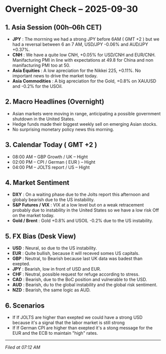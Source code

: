 # Overnight Check – 2025-09-30

## 1. Asia Session (00h–06h CET)
- **JPY** : The morrning we had a strong JPY before 6AM ( GMT +2 ) but we had a reversal between 6 an 7 AM, USD/JPY -0.06% and AUD/JPY +0.37%.
- **CNH** : We have a quite low CNH, +0.05% for USD/CNH and EUR/CNH. Manifacturing PMI in line with expectations at 49.8 for China and non manifacturing PMI too at 50. 
- **Asia Equities** : A low apreciation for the Nikkei 225, +0.11%. No important news to drive the market today. 
- **Asia Commodities** : A big apreciation for the Gold, +0.8% on XAUUSD and -0.2% for the USOil.

## 2. Macro Headlines (Overnight)
- Asian markets were moving in range, anticipating a possible government shutdown in the United States.
- Hedge funds made their biggest weekly sell on emerging Asian stocks.
- No surprising monetary policy news this morning.

## 3. Calendar Today ( GMT +2 )
- 08:00 AM – GBP Growth / UK – Hight
- 02:00 PM – CPI / German ( EUR ) – Hight
- 04:00 PM – JOLTS report / US – Hight

## 4. Market Sentiment
- **DXY** : On a waiting phase due to the Jolts report this afternoon and globaly bearish due to the US instability. 
- **S&P Futures / VIX** : VIX at a low level but on a weak retracement probably due to instability in the United States so we have a low risk Off on the market today. 
- **Gold / Brent** : Gold +0.8% and USOIL -0.2% due to the US instability. 

## 5. FX Bias (Desk View)
- **USD** : Neural, so due to the US instability.
- **EUR** : Quite bullish, because it will receved somes US capitals.
- **GBP** : Neutral, to Bearish because last UK data was badest than exepted. 
- **JPY** : Bearish, low in front of USD and EUR. 
- **CHF** : Neutral, possible request for refuge according to stress.
- **CAD** : Bearish, due to the BoC position and vulnerable to the USD.
- **AUD** : Bearish, du to the global instability and the global risk sentiment. 
- **NZD** : Bearish, the same logic as AUD. 

## 6. Scenarios
- If If JOLTS are higher than exepted we could have a strong USD because it's a signal that the labor market is still strong
- If If German CPI are higher than exepted it's a stong message for the EUR and the ECB to maintain "high" rates. 

---
*Filed at 07:12 AM*
